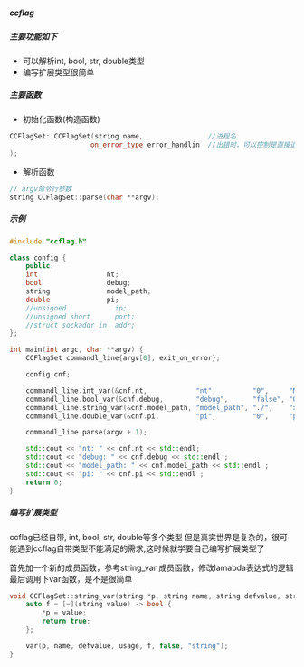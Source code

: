##### ccflag

##### 主要功能如下
* 可以解析int, bool, str, double类型
* 编写扩展类型很简单

##### 主要函数
* 初始化函数(构造函数)
```c++
CCFlagSet::CCFlagSet(string name,                //进程名
                    on_error_type error_handlin  //出错时，可以控制是直接退出进程，还是abort，还是return返回g
);
```
* 解析函数
```c++
// argv命令行参数
string CCFlagSet::parse(char **argv);
```
##### 示例
``` c++
#include "ccflag.h"

class config {
    public:
    int                 nt;
    bool                debug;
    string              model_path;
    double              pi;
    //unsigned            ip;
    //unsigned short      port;
    //struct sockaddr_in  addr;
};

int main(int argc, char **argv) {
    CCFlagSet commandl_line{argv[0], exit_on_error};

    config cnf;

    commandl_line.int_var(&cnf.nt,            "nt",         "0",     "Maximum number of threads");
    commandl_line.bool_var(&cnf.debug,        "debug",      "false", "Open the server debug mode");
    commandl_line.string_var(&cnf.model_path, "model_path", "./",    "xxx engine directory");
    commandl_line.double_var(&cnf.pi,         "pi",         "0",     "pi");

    commandl_line.parse(argv + 1);

    std::cout << "nt: " << cnf.nt << std::endl;
    std::cout << "debug: " << cnf.debug << std::endl ;
    std::cout << "model_path: " << cnf.model_path << std::endl ;
    std::cout << "pi: " << cnf.pi << std::endl ;
    return 0;
}
```

##### 编写扩展类型
ccflag已经自带, int, bool, str, double等多个类型
但是真实世界是复杂的，很可能遇到ccflag自带类型不能满足的需求,这时候就学要自己编写扩展类型了

首先加一个新的成员函数，参考string_var 成员函数，修改lamabda表达式的逻辑
最后调用下var函数，是不是很简单
``` c++
void CCFlagSet::string_var(string *p, string name, string defvalue, string usage) {
    auto f = [=](string value) -> bool {
        *p = value;
        return true;
    };

    var(p, name, defvalue, usage, f, false, "string");
}
```
